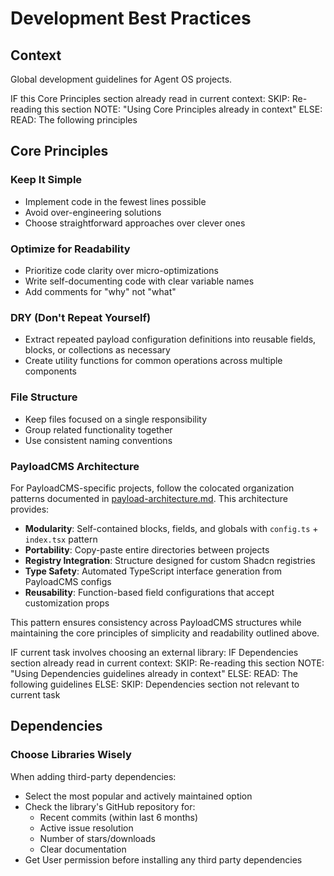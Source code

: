 # Development Best Practices

## Context

Global development guidelines for Agent OS projects.

<conditional-block context-check="core-principles">
IF this Core Principles section already read in current context:
  SKIP: Re-reading this section
  NOTE: "Using Core Principles already in context"
ELSE:
  READ: The following principles

## Core Principles

### Keep It Simple

- Implement code in the fewest lines possible
- Avoid over-engineering solutions
- Choose straightforward approaches over clever ones

### Optimize for Readability

- Prioritize code clarity over micro-optimizations
- Write self-documenting code with clear variable names
- Add comments for "why" not "what"

### DRY (Don't Repeat Yourself)

- Extract repeated payload configuration definitions into reusable fields, blocks, or collections as necessary
- Create utility functions for common operations across multiple components

### File Structure

- Keep files focused on a single responsibility
- Group related functionality together
- Use consistent naming conventions

### PayloadCMS Architecture

For PayloadCMS-specific projects, follow the colocated organization patterns documented in [payload-architecture.md](./payload-architecture.md). This architecture provides:

- **Modularity**: Self-contained blocks, fields, and globals with `config.ts` + `index.tsx` pattern
- **Portability**: Copy-paste entire directories between projects
- **Registry Integration**: Structure designed for custom Shadcn registries
- **Type Safety**: Automated TypeScript interface generation from PayloadCMS configs
- **Reusability**: Function-based field configurations that accept customization props

This pattern ensures consistency across PayloadCMS structures while maintaining the core principles of simplicity and readability outlined above.
</conditional-block>

<conditional-block context-check="dependencies" task-condition="choosing-external-library">
IF current task involves choosing an external library:
  IF Dependencies section already read in current context:
    SKIP: Re-reading this section
    NOTE: "Using Dependencies guidelines already in context"
  ELSE:
    READ: The following guidelines
ELSE:
  SKIP: Dependencies section not relevant to current task

## Dependencies

### Choose Libraries Wisely

When adding third-party dependencies:

- Select the most popular and actively maintained option
- Check the library's GitHub repository for:
  - Recent commits (within last 6 months)
  - Active issue resolution
  - Number of stars/downloads
  - Clear documentation
- Get User permission before installing any third party dependencies
  </conditional-block>
